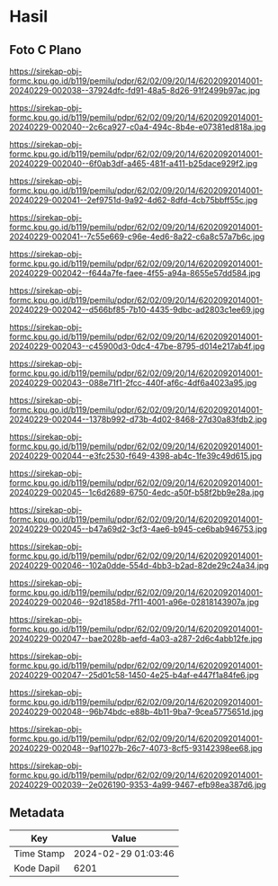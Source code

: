 # Hasil

## Foto C Plano

https://sirekap-obj-formc.kpu.go.id/b119/pemilu/pdpr/62/02/09/20/14/6202092014001-20240229-002038--37924dfc-fd91-48a5-8d26-91f2499b97ac.jpg

https://sirekap-obj-formc.kpu.go.id/b119/pemilu/pdpr/62/02/09/20/14/6202092014001-20240229-002040--2c6ca927-c0a4-494c-8b4e-e07381ed818a.jpg

https://sirekap-obj-formc.kpu.go.id/b119/pemilu/pdpr/62/02/09/20/14/6202092014001-20240229-002040--6f0ab3df-a465-481f-a411-b25dace929f2.jpg

https://sirekap-obj-formc.kpu.go.id/b119/pemilu/pdpr/62/02/09/20/14/6202092014001-20240229-002041--2ef9751d-9a92-4d62-8dfd-4cb75bbff55c.jpg

https://sirekap-obj-formc.kpu.go.id/b119/pemilu/pdpr/62/02/09/20/14/6202092014001-20240229-002041--7c55e669-c96e-4ed6-8a22-c6a8c57a7b6c.jpg

https://sirekap-obj-formc.kpu.go.id/b119/pemilu/pdpr/62/02/09/20/14/6202092014001-20240229-002042--f644a7fe-faee-4f55-a94a-8655e57dd584.jpg

https://sirekap-obj-formc.kpu.go.id/b119/pemilu/pdpr/62/02/09/20/14/6202092014001-20240229-002042--d566bf85-7b10-4435-9dbc-ad2803c1ee69.jpg

https://sirekap-obj-formc.kpu.go.id/b119/pemilu/pdpr/62/02/09/20/14/6202092014001-20240229-002043--c45900d3-0dc4-47be-8795-d014e217ab4f.jpg

https://sirekap-obj-formc.kpu.go.id/b119/pemilu/pdpr/62/02/09/20/14/6202092014001-20240229-002043--088e71f1-2fcc-440f-af6c-4df6a4023a95.jpg

https://sirekap-obj-formc.kpu.go.id/b119/pemilu/pdpr/62/02/09/20/14/6202092014001-20240229-002044--1378b992-d73b-4d02-8468-27d30a83fdb2.jpg

https://sirekap-obj-formc.kpu.go.id/b119/pemilu/pdpr/62/02/09/20/14/6202092014001-20240229-002044--e3fc2530-f649-4398-ab4c-1fe39c49d615.jpg

https://sirekap-obj-formc.kpu.go.id/b119/pemilu/pdpr/62/02/09/20/14/6202092014001-20240229-002045--1c6d2689-6750-4edc-a50f-b58f2bb9e28a.jpg

https://sirekap-obj-formc.kpu.go.id/b119/pemilu/pdpr/62/02/09/20/14/6202092014001-20240229-002045--b47a69d2-3cf3-4ae6-b945-ce6bab946753.jpg

https://sirekap-obj-formc.kpu.go.id/b119/pemilu/pdpr/62/02/09/20/14/6202092014001-20240229-002046--102a0dde-554d-4bb3-b2ad-82de29c24a34.jpg

https://sirekap-obj-formc.kpu.go.id/b119/pemilu/pdpr/62/02/09/20/14/6202092014001-20240229-002046--92d1858d-7f11-4001-a96e-02818143907a.jpg

https://sirekap-obj-formc.kpu.go.id/b119/pemilu/pdpr/62/02/09/20/14/6202092014001-20240229-002047--bae2028b-aefd-4a03-a287-2d6c4abb12fe.jpg

https://sirekap-obj-formc.kpu.go.id/b119/pemilu/pdpr/62/02/09/20/14/6202092014001-20240229-002047--25d01c58-1450-4e25-b4af-e447f1a84fe6.jpg

https://sirekap-obj-formc.kpu.go.id/b119/pemilu/pdpr/62/02/09/20/14/6202092014001-20240229-002048--96b74bdc-e88b-4b11-9ba7-9cea5775651d.jpg

https://sirekap-obj-formc.kpu.go.id/b119/pemilu/pdpr/62/02/09/20/14/6202092014001-20240229-002048--9af1027b-26c7-4073-8cf5-93142398ee68.jpg

https://sirekap-obj-formc.kpu.go.id/b119/pemilu/pdpr/62/02/09/20/14/6202092014001-20240229-002039--2e026190-9353-4a99-9467-efb98ea387d6.jpg


## Metadata

| Key        | Value               |
| ---------- | ------------------- |
| Time Stamp | 2024-02-29 01:03:46 |
| Kode Dapil | 6201                |



